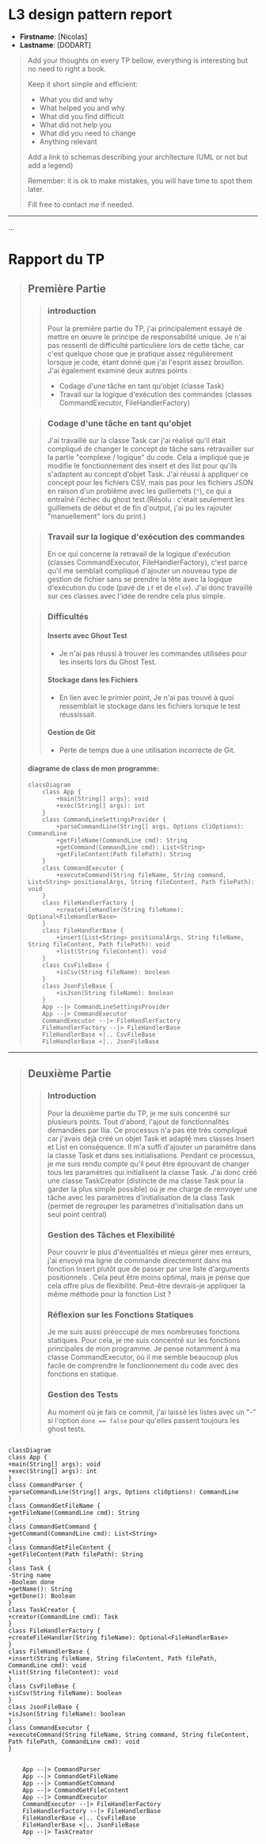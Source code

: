 # L3 design pattern report

- **Firstname**: [Nicolas]
- **Lastname**: [DODART]


> Add your thoughts on every TP bellow, everything is interesting but no need to right a book.
> 
> Keep it short simple and efficient:
> 
> - What you did and why
> - What helped you and why
> - What did you find difficult
> - What did not help you
> - What did you need to change
> - Anything relevant
> 
> Add a link to schemas describing your architecture (UML or not but add a legend)
> 
> Remember: it is ok to make mistakes, you will have time to spot them later.
> 
> Fill free to contact me if needed.

---
...

# Rapport du TP

>## Première Partie
>> ### introduction
>>Pour la première partie du TP, j'ai principalement essayé de mettre en œuvre le principe de responsabilité unique. Je n'ai pas ressenti de difficulté particulière lors de cette tâche, car c'est quelque chose que je pratique assez régulièrement lorsque je code, étant donné que j'ai l'esprit assez brouillon.  
>>J'ai également examiné deux autres points :
>>- Codage d'une tâche en tant qu'objet (classe Task)
>>- Travail sur la logique d'exécution des commandes (classes CommandExecutor, FileHandlerFactory)
>
>>### Codage d'une tâche en tant qu'objet
>>J'ai travaillé sur la classe Task car j'ai réalisé qu'il était compliqué de changer le concept de tâche sans retravailler sur la partie "complexe / logique" du code. Cela a impliqué que je modifie le fonctionnement des insert et des list pour qu'ils s'adaptent au concept d'objet Task. J'ai réussi à appliquer ce concept pour les fichiers CSV, mais pas pour les fichiers JSON en raison d'un problème avec les guillemets (`"`), ce qui a entraîné l'échec du ghost test.(Résolu : c'était seulement les guillemets de début et de fin d'output, j'ai pu les rajouter "manuellement" lors du print.)
>
>>### Travail sur la logique d'exécution des commandes
>>En ce qui concerne la retravail de la logique d'exécution (classes CommandExecutor, FileHandlerFactory), c'est parce qu'il me semblait compliqué d'ajouter un nouveau type de gestion de fichier sans se prendre la tête avec la logique d'exécution du code (pavé de `if` et de `else`). J'ai donc travaillé sur ces classes avec l'idée de rendre cela plus simple.
>
>>### Difficultés
>>#### Inserts avec Ghost Test
>>- Je n'ai pas réussi à trouver les commandes utilisées pour les inserts lors du Ghost Test.
>>#### Stockage dans les Fichiers 
>>- En lien avec le primier point, Je n'ai pas trouvé à quoi ressemblait le stockage dans les fichiers lorsque le test réussissait.
>>#### Gestion de Git
>> - Perte de temps due à une utilisation incorrecte de Git.
>> 
>#### diagrame de class de mon programme:
> ```mermaid
> classDiagram
>     class App {
>         +main(String[] args): void
>         +exec(String[] args): int
>     }
>     class CommandLineSettingsProvider {
>         +parseCommandLine(String[] args, Options cliOptions): CommandLine
>         +getFileName(CommandLine cmd): String
>         +getCommand(CommandLine cmd): List<String>
>         +getFileContent(Path filePath): String
>     }
>     class CommandExecutor {
>         +executeCommand(String fileName, String command, List<String> positionalArgs, String fileContent, Path filePath): void
>     }
>     class FileHandlerFactory {
>         +createFileHandler(String fileName): Optional<FileHandlerBase>
>     }
>     class FileHandlerBase {
>         +insert(List<String> positionalArgs, String fileName, String fileContent, Path filePath): void
>         +list(String fileContent): void
>     }
>     class CsvFileBase {
>         +isCsv(String fileName): boolean
>     }
>     class JsonFileBase {
>         +isJson(String fileName): boolean
>     }
>     App --|> CommandLineSettingsProvider
>     App --|> CommandExecutor
>     CommandExecutor --|> FileHandlerFactory
>     FileHandlerFactory --|> FileHandlerBase
>     FileHandlerBase <|.. CsvFileBase
>     FileHandlerBase <|.. JsonFileBase
> ```
---
>## Deuxième Partie
>>### Introduction
>>Pour la deuxième partie du TP, je me suis concentré sur plusieurs points. Tout d'abord, l'ajout de fonctionnalités demandées par Ilia. Ce processus n'a pas été très compliqué car j'avais déjà créé un objet Task et adapté mes classes Insert et List en conséquence. Il m'a suffi d'ajouter un paramètre dans la classe Task et dans ses initialisations. Pendant ce processus, je me suis rendu compte qu'il peut être éprouvant de changer tous les paramètres qui initialisent la classe Task. J'ai donc créé une classe TaskCreator (distincte de ma classe Task pour la garder la plus simple possible) où je me charge de renvoyer une tâche avec les paramètres d'initialisation de la class Task (permet de regrouper les paramètres d'initialisation dans un seul point central)
>>### Gestion des Tâches et Flexibilité
>>Pour couvrir le plus d'éventualités et mieux gérer mes erreurs, j'ai envoyé ma ligne de commande directement dans ma fonction Insert plutôt que de passer par une liste d'arguments positionnels . Cela peut être moins optimal, mais je pense que cela offre plus de flexibilité. Peut-être devrais-je appliquer la même méthode pour la fonction List ?
>>### Réflexion sur les Fonctions Statiques
>>Je me suis aussi préoccupé de mes nombreuses fonctions statiques. Pour cela, je me suis concentré sur les fonctions principales de mon programme. Je pense notamment à ma classe CommandExecutor, où il me semble beaucoup plus facile de comprendre le fonctionnement du code avec des fonctions en statique.
>>### Gestion des Tests
>>Au moment où je fais ce commit, j'ai laissé les listes avec un "-" si l'option `done == false` pour qu'elles passent toujours les ghost tests.


```mermaid

classDiagram
class App {
+main(String[] args): void
+exec(String[] args): int
}
class CommandParser {
+parseCommandLine(String[] args, Options cliOptions): CommandLine
}
class CommandGetFileName {
+getFileName(CommandLine cmd): String
}
class CommandGetCommand {
+getCommand(CommandLine cmd): List<String>
}
class CommandGetFileContent {
+getFileContent(Path filePath): String
}
class Task {
-String name
-Boolean done
+getName(): String
+getDone(): Boolean
}
class TaskCreator {
+creator(CommandLine cmd): Task
}
class FileHandlerFactory {
+createFileHandler(String fileName): Optional<FileHandlerBase>
}
class FileHandlerBase {
+insert(String fileName, String fileContent, Path filePath, CommandLine cmd): void
+list(String fileContent): void
}
class CsvFileBase {
+isCsv(String fileName): boolean
}
class JsonFileBase {
+isJson(String fileName): boolean
}
class CommandExecutor {
+executeCommand(String fileName, String command, String fileContent, Path filePath, CommandLine cmd): void
}


    App --|> CommandParser
    App --|> CommandGetFileName
    App --|> CommandGetCommand
    App --|> CommandGetFileContent
    App --|> CommandExecutor
    CommandExecutor --|> FileHandlerFactory
    FileHandlerFactory --|> FileHandlerBase
    FileHandlerBase <|.. CsvFileBase
    FileHandlerBase <|.. JsonFileBase
    App --|> TaskCreator
```